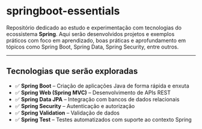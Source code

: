 #  springboot-essentials

Repositório dedicado ao estudo e experimentação com tecnologias do ecossistema **Spring**. Aqui serão desenvolvidos projetos e exemplos práticos com foco em aprendizado, boas práticas e aprofundamento em tópicos como Spring Boot, Spring Data, Spring Security, entre outros.

---

##  Tecnologias que serão exploradas

- ✅ **Spring Boot** – Criação de aplicações Java de forma rápida e enxuta
- ✅ **Spring Web (Spring MVC)** – Desenvolvimento de APIs REST
- ✅ **Spring Data JPA** – Integração com bancos de dados relacionais
- ✅ **Spring Security** – Autenticação e autorização
- ✅ **Spring Validation** – Validação de dados
- ✅ **Spring Test** – Testes automatizados com suporte ao contexto Spring

